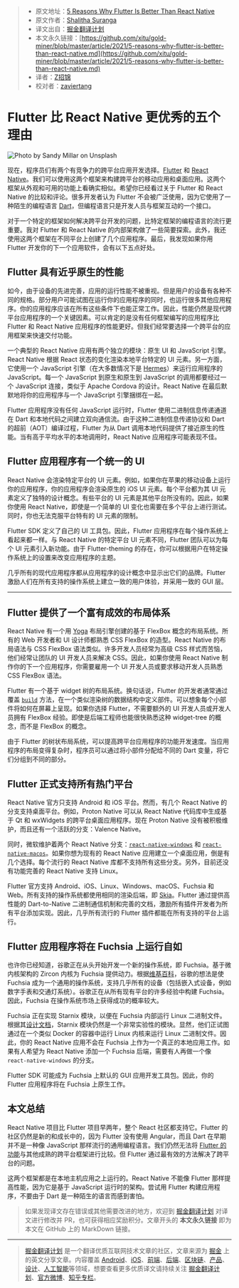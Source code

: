 > * 原文地址：[5 Reasons Why Flutter Is Better Than React Native](https://betterprogramming.pub/5-reasons-why-flutter-is-better-than-react-native-cf2e9b077f66)
> * 原文作者：[Shalitha Suranga](https://medium.com/@shalithasuranga)
> * 译文出自：[掘金翻译计划](https://github.com/xitu/gold-miner)
> * 本文永久链接：[https://github.com/xitu/gold-miner/blob/master/article/2021/5-reasons-why-flutter-is-better-than-react-native.md](https://github.com/xitu/gold-miner/blob/master/article/2021/5-reasons-why-flutter-is-better-than-react-native.md)
> * 译者：[Z招锦](https://github.com/zenblofe)
> * 校对者：[zaviertang](https://github.com/zaviertang)

# Flutter 比 React Native 更优秀的五个理由

![Photo by [Sandy Millar](https://unsplash.com/@sandym10?utm_source=unsplash&utm_medium=referral&utm_content=creditCopyText) on [Unsplash](https://unsplash.com/s/photos/flutter?utm_source=unsplash&utm_medium=referral&utm_content=creditCopyText)](https://cdn-images-1.medium.com/max/10368/1*CuHCh8SBH_AY43P5kb2VYg.jpeg)

现在，程序员们有两个有竞争力的跨平台应用开发选择。[Flutter](https://flutter.dev/) 和 [React Native](https://reactnative.dev/)。我们可以使用这两个框架来构建跨平台的移动应用和桌面应用。这两个框架从外观和可用的功能上看确实相似。希望你已经看过关于 Flutter 和 React Native 的比较和评论。很多开发者认为 Flutter 不会被广泛使用，因为它使用了一种陌生的编程语言 [Dart](https://dart.dev/)，但编程语言只是开发人员与框架互动的一个接口。

对于一个特定的框架如何解决跨平台开发的问题，比特定框架的编程语言的流行更重要。我对 Flutter 和 React Native 的内部架构做了一些简要探索。此外，我还使用这两个框架在不同平台上创建了几个应用程序。最后，我发现如果你用 Flutter 开发你的下一个应用软件，会有以下五点好处。

## Flutter 具有近乎原生的性能

如今，由于设备的先进完善，应用的运行性能不被重视。但是用户的设备有各种不同的规格。部分用户可能试图在运行你的应用程序的同时，也运行很多其他应用程序。你的应用程序应该在所有这些条件下也能正常工作。因此，性能仍然是现代跨平台应用程序的一个关键因素。可以肯定的是没有任何框架编写的应用程序比 Flutter 和 React Native 应用程序的性能更好。但我们经常要选择一个跨平台的应用框架来快速交付功能。

一个典型的 React Native 应用有两个独立的模块：原生 UI 和 JavaScript 引擎。React Native 根据 React 状态的变化渲染本地平台特定的 UI 元素。另一方面，它使用一个 JavaScript 引擎（在大多数情况下是 [Hermes](https://github.com/facebook/hermes)）来运行应用程序的 JavaScript。每一个 JavaScript 到原生和原生到 JavaScript 的调用都要经过一个 JavaScript 连接，类似于 Apache Cordova 的设计。React Native 在最后默默地将你的应用程序与一个 JavaScript 引擎捆绑在一起。

Flutter 应用程序没有任何 JavaScript 运行时，Flutter 使用二进制信息传递通道在 Dart 和本地代码之间建立双向通信流。由于这种二进制信息传递协议和 Dart 的超前（AOT）编译过程，Flutter 为从 Dart 调用本地代码提供了接近原生的性能。当有高于平均水平的本地调用时，React Native 应用程序可能表现不佳。

## Flutter 应用程序有一个统一的 UI

React Native 会渲染特定平台的 UI 元素。例如，如果你在苹果的移动设备上运行你的应用程序，你的应用程序会渲染原生的 iOS UI 元素。每个平台都为其 UI 元素定义了独特的设计概念。有些平台的 UI 元素是其他平台所没有的。因此，如果你使用 React Native，即使是一个简单的 UI 变化也需要在多个平台上进行测试。同时，你也无法克服平台特有的 UI 元素的限制。

Flutter SDK 定义了自己的 UI 工具包。因此，Flutter 应用程序在每个操作系统上看起来都一样。与 React Native 的特定平台 UI 元素不同，Flutter 团队可以为每个 UI 元素引入新功能。由于 Flutter-theming 的存在，你可以根据用户在特定操作系统上的设置来改变应用程序的主题。

几乎所有的现代应用程序都从应用程序的设计概念中显示出它们的品牌。Flutter 激励人们在所有支持的操作系统上建立一致的用户体验，并采用一致的 GUI 层。

---

## Flutter 提供了一个富有成效的布局体系

React Native 有一个用 [Yoga](https://yogalayout.com/) 布局引擎创建的基于 FlexBox 概念的布局系统。所有的 Web 开发者和 UI 设计师都熟悉 CSS FlexBox 的造型。React Native 的布局语法与 CSS FlexBox 语法类似。许多开发人员经常为高级 CSS 样式而苦恼，他们经常让团队的 UI 开发人员来解决 CSS。因此，如果你使用 React Native 制作你的下一个应用程序，你需要雇用一个 UI 开发人员或要求移动开发人员熟悉 CSS FlexBox 语法。

Flutter 有一个基于 widget 树的布局系统。换句话说，Flutter 的开发者通常通过覆盖 [`build`](https://api.flutter.dev/flutter/widgets/StatelessWidget/build.html) 方法，在一个类似渲染树的数据结构中定义部件。可以想象每个小部件将如何在屏幕上呈现。如果你选择 Flutter，不需要额外的 UI 开发人员或开发人员拥有 FlexBox 经验。即使是后端工程师也能很快熟悉这种 widget-tree 的概念，而不是 FlexBox 的概念。

由于 Flutter 的树状布局系统，可以提高跨平台应用程序的功能开发速度。当应用程序的布局变得复杂时，程序员可以通过将小部件分配给不同的 Dart 变量，将它们分组到不同的部分。

## Flutter 正式支持所有热门平台

React Native 官方只支持 Android 和 iOS 平台。然而，有几个 React Native 的分支支持桌面平台。例如，Proton Native 可以从 React Native 代码库中生成基于 Qt 和 wxWidgets 的跨平台桌面应用程序。现在 Proton Native 没有被积极维护，而且还有一个活跃的分支：Valence Native。

同时，微软维护着两个 React Native 分支：[`react-native-windows`](https://github.com/microsoft/react-native-windows) 和 [`react-native-macos`](https://github.com/microsoft/react-native-macos)。如果你想为现有的 React Native 应用建立一个桌面应用，倒是有几个选择。每个流行的 React Native 库都不支持所有这些分支。另外，目前还没有功能完善的 React Native 支持 Linux。

Flutter 官方支持 Android、iOS、Linux、Windows、macOS、Fuchsia 和 Web。所有支持的操作系统都使用相同的渲染后端，即 [Skia](https://skia.org/)。Flutter 通过提供高性能的 Dart-to-Native 二进制通信机制和完善的文档，激励所有插件开发者为所有平台添加实现。因此，几乎所有流行的 Flutter 插件都能在所有支持的平台上运行。

## Flutter 应用程序将在 Fuchsia 上运行自如

也许你已经知道，谷歌正在从头开始开发一个新的操作系统，即 Fuchsia。基于微内核架构的 Zircon 内核为 Fuchsia 提供动力。根据[维基百科](https://en.wikipedia.org/wiki/Google_Fuchsia)，谷歌的想法是使 Fuchsia 成为一个通用的操作系统，支持几乎所有的设备（包括嵌入式设备，例如数字手表和交通灯系统）。谷歌正在从所有现有平台的许多经验中构建 Fuchsia。因此，Fuchsia 在操作系统市场上获得成功的概率较大。

Fuchsia 正在实现 Starnix 模块，以便在 Fuchsia 内部运行 Linux 二进制文件。根据其[设计文档](https://github.com/vsrinivas/fuchsia/tree/master/src/proc/bin/starnix#starnix)，Starnix 模块仍然是一个非常实验性的模块。显然，他们正试图通过在一个类似 Docker 的容器中运行 Linux 内核来运行 Linux 二进制文件。因此，你的 React Native 应用不会在 Fuchsia 上作为一个真正的本地应用工作。如果有人希望为 React Native 添加一个 Fuchsia 后端，需要有人再做一个像 `react-native-windows` 的分支。

Flutter SDK 可能成为 Fuchsia 上默认的 GUI 应用开发工具包。因此，你的 Flutter 应用程序将在 Fuchsia 上原生工作。

## 本文总结

React Native 项目比 Flutter 项目早两年，整个 React 社区都支持它。Flutter 的社区仍然是新的和成长中的，因为 Flutter 没有使用 Angular，而且 Dart 在早期并不是一种像 JavaScript 那样流行的通用编程语言。我们仍然无法将 [Flutter 的功能](https://betterprogramming.pub/stop-comparing-flutters-current-stage-with-other-matured-frameworks-fcdbcf1e204b)与其他成熟的跨平台框架进行比较。但 Flutter 通过最有效的方法解决了跨平台的问题。

这两个框架都是在本地主机应用之上运行的。React Native 不能像 Flutter 那样提高性能，因为它是基于 JavaScript 运行时的架构。尝试用 Flutter 构建应用程序，不要由于 Dart 是一种陌生的语言而感到害怕。

> 如果发现译文存在错误或其他需要改进的地方，欢迎到 [掘金翻译计划](https://github.com/xitu/gold-miner) 对译文进行修改并 PR，也可获得相应奖励积分。文章开头的 **本文永久链接** 即为本文在 GitHub 上的 MarkDown 链接。

---

> [掘金翻译计划](https://github.com/xitu/gold-miner) 是一个翻译优质互联网技术文章的社区，文章来源为 [掘金](https://juejin.im) 上的英文分享文章。内容覆盖 [Android](https://github.com/xitu/gold-miner#android)、[iOS](https://github.com/xitu/gold-miner#ios)、[前端](https://github.com/xitu/gold-miner#前端)、[后端](https://github.com/xitu/gold-miner#后端)、[区块链](https://github.com/xitu/gold-miner#区块链)、[产品](https://github.com/xitu/gold-miner#产品)、[设计](https://github.com/xitu/gold-miner#设计)、[人工智能](https://github.com/xitu/gold-miner#人工智能)等领域，想要查看更多优质译文请持续关注 [掘金翻译计划](https://github.com/xitu/gold-miner)、[官方微博](http://weibo.com/juejinfanyi)、[知乎专栏](https://zhuanlan.zhihu.com/juejinfanyi)。
